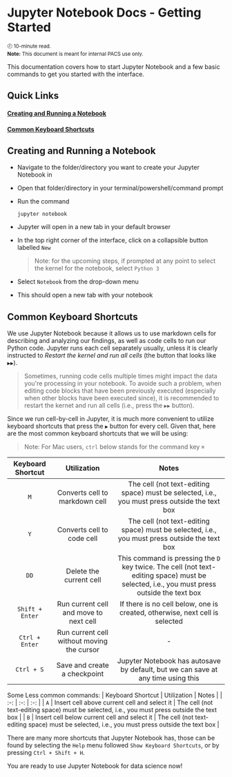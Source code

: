 # Jupyter Notebook Docs - Getting Started
<sup style="display: inline-block;">🕗 10-minute read.</sup> <br/>
<sup style="display: inline-block;">**Note:** This document is meant for internal PACS use only.</sup>

This documentation covers how to start Jupyter Notebook and a few basic commands to get you started with the interface.

## Quick Links
#### [Creating and Running a Notebook](#creating-and-running-a-notebook-1)
#### [Common Keyboard Shortcuts](#common-keyboard-shortcuts-1)

## Creating and Running a Notebook
- Navigate to the folder/directory you want to create your Jupyter Notebook in
- Open that folder/directory in your terminal/powershell/command prompt
- Run the command
  ```
  jupyter notebook
  ```
- Jupyter will open in a new tab in your default browser
- In the top right corner of the interface, click on a collapsible button labelled `New`

  >Note: for the upcoming steps, if prompted at any point to select the kernel for the notebook, select `Python 3`
- Select `Notebook` from the drop-down menu
- This should open a new tab with your notebook

## Common Keyboard Shortcuts
We use Jupyter Notebook because it allows us to use markdown cells for describing and analyzing our findings, as well as code cells to run our Python code. Jupyter runs each cell separately usually, unless it is clearly instructed to *Restart the kernel and run all cells* (the button that looks like `▶︎▶︎`).

>Sometimes, running code cells multiple times might impact the data you're processing in your notebook. To avoide such a problem, when editing code blocks that have been previously executed (especially when other blocks have been executed since), it is recommended to restart the kernet and run all cells (i.e., press the `▶︎▶︎` button).

Since we run cell-by-cell in Jupyter, it is much more convenient to utilize keyboard shortcuts that press the `▶︎` button for every cell. Given that, here are the most common keyboard shortcuts that we will be using:

>Note: For Mac users, `ctrl` below stands for the command key `⌘`

| Keyboard Shortcut | Utilization | Notes |
| :-: | :-: | :-: |
| `M` | Converts cell to markdown cell | The cell (not text-editing space) must be selected, i.e., you must press outside the text box |
| `Y` | Converts cell to code cell | The cell (not text-editing space) must be selected, i.e., you must press outside the text box |
| `DD` | Delete the current cell | This command is pressing the `D` key twice. The cell (not text-editing space) must be selected, i.e., you must press outside the text box |
| `Shift + Enter` | Run current cell and move to next cell | If there is no cell below, one is created, otherwise, next cell is selected |
| `Ctrl + Enter` | Run current cell without moving the cursor | - |
| `Ctrl + S` | Save and create a checkpoint | Jupyter Notebook has autosave by default, but we can save at any time using this |


Some Less common commands:
| Keyboard Shortcut | Utilization | Notes |
| :-: | :-: | :-: |
| `A` | Insert cell above current cell and select it | The cell (not text-editing space) must be selected, i.e., you must press outside the text box |
| `B` | Insert cell below current cell and select it | The cell (not text-editing space) must be selected, i.e., you must press outside the text box |

There are many more shortcuts that Jupyter Notebook has, those can be found by selecting the `Help` menu followed `Show Keyboard Shortcuts`, or by pressing `Ctrl + Shift + H`.

You are ready to use Jupyter Notebook for data science now!
